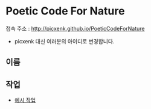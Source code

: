 # Poetic Code For Nature

접속 주소 : http://picxenk.github.io/PoeticCodeForNature
 * picxenk 대신 여러분의 아이디로 변경합니다.


## 이름


## 작업
 * [예시 작업](/PoeticCodeForNature/example/)
